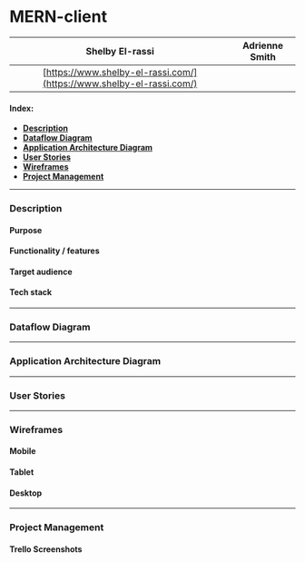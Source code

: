 # MERN-client

|Shelby El-rassi|Adrienne Smith|
|:-------------:|:-------------:|
|[https://www.shelby-el-rassi.com/](https://www.shelby-el-rassi.com/)  |[]() |


#### Index:
- [**Description**](#Description) 
- [**Dataflow Diagram**](#Dataflow-Diagram) 
- [**Application Architecture Diagram**](#Application-Architecture-Diagram) 
- [**User Stories**](#User-Stories) 
- [**Wireframes**](#Wireframes) 
- [**Project Management**](#Project-Management) 

---
### Description 
#### Purpose
#### Functionality / features
#### Target audience
#### Tech stack

---
### Dataflow Diagram

---
### Application Architecture Diagram

---
### User Stories

---
### Wireframes
#### Mobile
#### Tablet
#### Desktop

---
### Project Management
#### Trello Screenshots